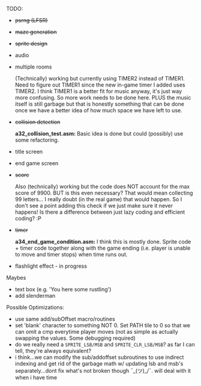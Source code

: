 TODO:
- ~~psrng (LFSR)~~
- ~~maze generation~~
- ~~sprite design~~
- audio
- multiple rooms

  (Technically) working but currently using TIMER2 instead of TIMER1. Need to figure out TIMER1 since the new in-game timer I added uses TIMER2. I think TIMER1 is a better fit for music anyway, it's just way more confusing. So more work needs to be done here. PLUS the music itself is still garbage but that is honestly something that can be done once we have a better idea of how much space we have left to use.

- ~~collision detection~~

  **a32_collision_test.asm:** Basic idea is done but could (possibly) use some refactoring.
  
- title screen
- end game screen
- ~~score~~

  Also (technically) working but the code does NOT account for the max score of 9900. BUT is this even necessary? That would mean collecting 99 letters... I really doubt (in the real game) that would happen. So I don't see a point adding this check if we just make sure it never happens! Is there a difference between just lazy coding and efficient coding? :P

- ~~timer~~

  **a34_end_game_condition.asm:** I think this is mostly done. Sprite code + timer code together along with the game ending (i.e. player is unable to move and timer stops) when time runs out. 

- flashlight effect - in progress

Maybes
- text box (e.g. 'You here some rustling')
- add slenderman

Possible Optimizations:
- use same add/subOffset macro/routines
- set 'blank' character to something NOT 0. Set PATH tile to 0 so that we can omit a
  cmp everytime player moves (not as simple as actually swapping the values. Some 
  debugging required) 
- do we really need a `SPRITE_LSB/MSB` and `SPRITE_CLR_LSB/MSB`? as far I can tell, they're always equivalent?
- i think...we can modify the sub/addoffset subroutines to use indirect indexing and get rid of the garbage math w/ updating lsb and msb's separately...dont fix what's not broken though ¯\_(ツ)_/¯. will deal with it when i have time